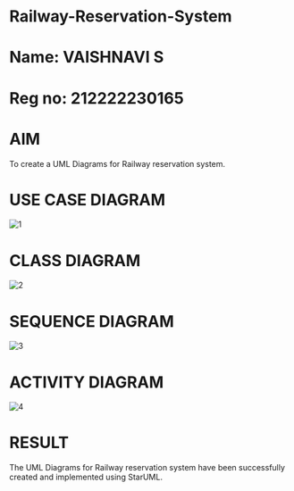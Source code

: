 # Railway-Reservation-System
# Name: VAISHNAVI S
# Reg no: 212222230165
# AIM
To create a UML Diagrams for Railway reservation system.
# USE CASE DIAGRAM

![1](https://github.com/user-attachments/assets/36e6341a-be29-44ec-88c1-c457bd78bda9)

# CLASS DIAGRAM
![2](https://github.com/user-attachments/assets/defb13ef-ce25-43cf-9f38-226902a7278c)


# SEQUENCE DIAGRAM
![3](https://github.com/user-attachments/assets/0e2cde58-4a97-41d3-97d2-597089f67acd)

# ACTIVITY DIAGRAM

![4](https://github.com/user-attachments/assets/1f093698-ae30-4bd9-bb6f-07b53bb3bb09)

# RESULT
The UML Diagrams for Railway reservation system have been successfully created and implemented using StarUML.

